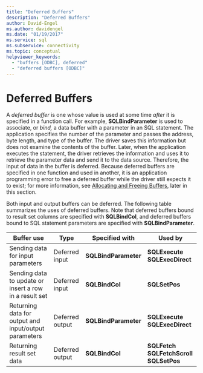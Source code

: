 ```yaml
---
title: "Deferred Buffers"
description: "Deferred Buffers"
author: David-Engel
ms.author: davidengel
ms.date: "01/19/2017"
ms.service: sql
ms.subservice: connectivity
ms.topic: conceptual
helpviewer_keywords:
  - "buffers [ODBC], deferred"
  - "deferred buffers [ODBC]"
---
```

# Deferred Buffers
A *deferred buffer* is one whose value is used at some time *after* it is specified in a function call. For example, **SQLBindParameter** is used to associate, or *bind,* a data buffer with a parameter in an SQL statement. The application specifies the number of the parameter and passes the address, byte length, and type of the buffer. The driver saves this information but does not examine the contents of the buffer. Later, when the application executes the statement, the driver retrieves the information and uses it to retrieve the parameter data and send it to the data source. Therefore, the input of data in the buffer is deferred. Because deferred buffers are specified in one function and used in another, it is an application programming error to free a deferred buffer while the driver still expects it to exist; for more information, see [Allocating and Freeing Buffers](../../../odbc/reference/develop-app/allocating-and-freeing-buffers.md), later in this section.  
  
 Both input and output buffers can be deferred. The following table summarizes the uses of deferred buffers. Note that deferred buffers bound to result set columns are specified with **SQLBindCol**, and deferred buffers bound to SQL statement parameters are specified with **SQLBindParameter**.  
  
|Buffer use|Type|Specified with|Used by|  
|----------------|----------|--------------------|-------------|  
|Sending data for input parameters|Deferred input|**SQLBindParameter**|**SQLExecute**<br /> **SQLExecDirect**|  
|Sending data to update or insert a row in a result set|Deferred input|**SQLBindCol**|**SQLSetPos**|  
|Returning data for output and input/output parameters|Deferred output|**SQLBindParameter**|**SQLExecute**<br /> **SQLExecDirect**|  
|Returning result set data|Deferred output|**SQLBindCol**|**SQLFetch**<br /> **SQLFetchScroll SQLSetPos**|
